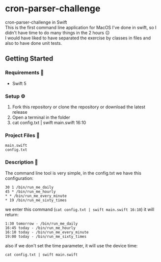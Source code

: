 # cron-parser-challenge
cron-parser-challenge in Swift  
This is the first command line application for MacOS I've done in swift, so I didn't have time to do many things in the 2 hours ☹️  
I would have liked to have separated the exercise by classes in files and also to have done unit tests.  

## Getting Started
### Requirements 🚧

- Swift 5 

### Setup ⚙

1. Fork this repository or clone the repository or download the latest release
2. Open a terminal in the folder
3. cat config.txt | swift main.swift 16:10

### Project Files 📁
```
main.swift
config.txt
```
### Description 📁

The command line tool is very simple, in the config.txt we have this configuration:
```
30 1 /bin/run_me_daily
45 * /bin/run_me_hourly
* * /bin/run_me_every_minute
* 19 /bin/run_me_sixty_times
```
we enter this command (```cat config.txt | swift main.swift 16:10```) it will return:
```
1:30 tomorrow - /bin/run_me_daily
16:45 today - /bin/run_me_hourly
16:10 today - /bin/run_me_every_minute
19:00 today - /bin/run_me_sixty_times
```
also if we don't set the time parameter, it will use the device time:  
```
cat config.txt | swift main.swift
```
